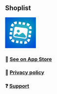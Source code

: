 ## Shoplist

<img src="./squarify-logo.jpg" width="100" height="100">


### 🍎 [See on App Store](https://apps.apple.com/app/id6497066295)

### 🔏 [Privacy policy](./privacy-policy.html)

### ❓ [Support](./support.md)
